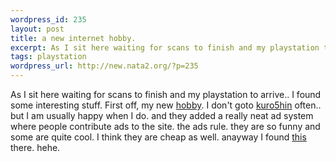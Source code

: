 ```yaml
--- 
wordpress_id: 235
layout: post
title: a new internet hobby.
excerpt: As I sit here waiting for scans to finish and my playstation to arrive.. I found some interesting stuff. First off, my new hobby. I don't goto kuro5hin often.. but I am usually happy when I do. and they added a really neat ad system where people contribute ads to the site. the ads rule. they are so...
tags: playstation
wordpress_url: http://new.nata2.org/?p=235
---
```

As I sit here waiting for scans to finish and my playstation to arrive.. I found some interesting stuff. First off, my new <a href="http://www.kuro5hin.org/section/advertisements">hobby</a>. I don't goto <a href="http://www.kuro5hin.org">kuro5hin</a> often.. but I am usually happy when I do. and they added a really neat ad system where people contribute ads to the site. the ads rule. they are so funny and some are quite cool. I think they are cheap as well. anayway I found <a href="http://newtown.hi-ho.ne.jp/raibo/raidersei/image/agency/cm/mouse.swf">this</a> there. hehe.
